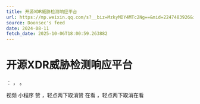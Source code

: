 ```yaml
---
title: 开源XDR威胁检测响应平台
url: https://mp.weixin.qq.com/s?__biz=MzkyMDY4MTc2Ng==&mid=2247483926&idx=1&sn=59a8da09c5d7c99ed6e0dcd9a36d6c0a
source: Doonsec's feed
date: 2024-08-11
fetch_date: 2025-10-06T18:00:59.263882
---
```


# 开源XDR威胁检测响应平台

：
，
。

视频
小程序
赞
，轻点两下取消赞
在看
，轻点两下取消在看